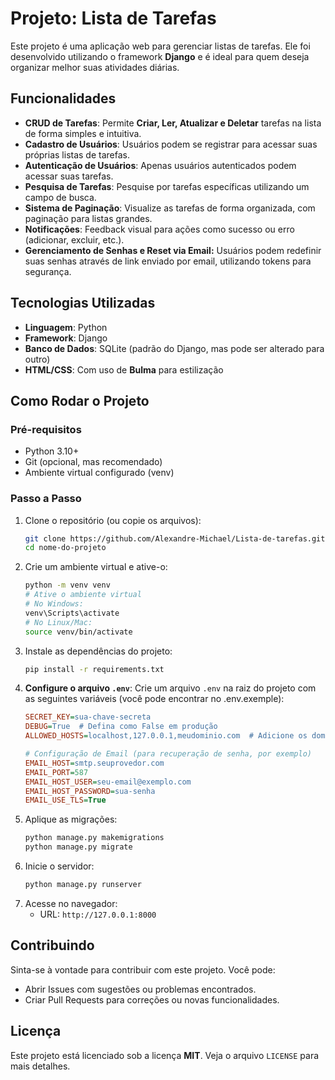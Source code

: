 # Projeto: Lista de Tarefas

Este projeto é uma aplicação web para gerenciar listas de tarefas. Ele foi desenvolvido utilizando o framework **Django** e é ideal para quem deseja organizar melhor suas atividades diárias.

## Funcionalidades
- **CRUD de Tarefas**: Permite **Criar, Ler, Atualizar e Deletar** tarefas na lista de forma simples e intuitiva.
- **Cadastro de Usuários**: Usuários podem se registrar para acessar suas próprias listas de tarefas.
- **Autenticação de Usuários**: Apenas usuários autenticados podem acessar suas tarefas.
- **Pesquisa de Tarefas**: Pesquise por tarefas específicas utilizando um campo de busca.
- **Sistema de Paginação**: Visualize as tarefas de forma organizada, com paginação para listas grandes.
- **Notificações**: Feedback visual para ações como sucesso ou erro (adicionar, excluir, etc.).
- **Gerenciamento de Senhas e Reset via Email:** Usuários podem redefinir suas senhas através de link enviado por email, utilizando tokens para segurança.

## Tecnologias Utilizadas
- **Linguagem**: Python
- **Framework**: Django
- **Banco de Dados**: SQLite (padrão do Django, mas pode ser alterado para outro)
- **HTML/CSS**: Com uso de **Bulma** para estilização

## Como Rodar o Projeto
### Pré-requisitos
- Python 3.10+
- Git (opcional, mas recomendado)
- Ambiente virtual configurado (venv)

### Passo a Passo
1. Clone o repositório (ou copie os arquivos):
   ```bash
   git clone https://github.com/Alexandre-Michael/Lista-de-tarefas.git
   cd nome-do-projeto
   ```
2. Crie um ambiente virtual e ative-o:
   ```bash
   python -m venv venv
   # Ative o ambiente virtual
   # No Windows:
   venv\Scripts\activate
   # No Linux/Mac:
   source venv/bin/activate
   ```
3. Instale as dependências do projeto:
   ```bash
   pip install -r requirements.txt
   ```
4. **Configure o arquivo `.env`**:
   Crie um arquivo `.env` na raiz do projeto com as seguintes variáveis (você pode encontrar no .env.exemple):
   ```ini
   SECRET_KEY=sua-chave-secreta
   DEBUG=True  # Defina como False em produção
   ALLOWED_HOSTS=localhost,127.0.0.1,meudominio.com  # Adicione os domínios permitidos
   
   # Configuração de Email (para recuperação de senha, por exemplo)
   EMAIL_HOST=smtp.seuprovedor.com
   EMAIL_PORT=587 
   EMAIL_HOST_USER=seu-email@exemplo.com
   EMAIL_HOST_PASSWORD=sua-senha
   EMAIL_USE_TLS=True
   
   ```
5. Aplique as migrações:
   ```bash
   python manage.py makemigrations
   python manage.py migrate
   ```
6. Inicie o servidor:
   ```bash
   python manage.py runserver
   ```
7. Acesse no navegador:
   - URL: `http://127.0.0.1:8000`

## Contribuindo
Sinta-se à vontade para contribuir com este projeto. Você pode:
- Abrir Issues com sugestões ou problemas encontrados.
- Criar Pull Requests para correções ou novas funcionalidades.

## Licença
Este projeto está licenciado sob a licença **MIT**. Veja o arquivo `LICENSE` para mais detalhes.

